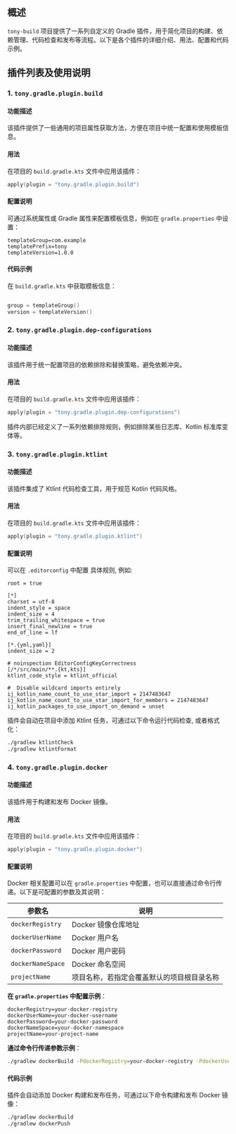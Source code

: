 ## 概述
`tony-build` 项目提供了一系列自定义的 Gradle 插件，用于简化项目的构建、依赖管理、代码检查和发布等流程。以下是各个插件的详细介绍、用法、配置和代码示例。

## 插件列表及使用说明

### 1. `tony.gradle.plugin.build`
#### 功能描述
该插件提供了一些通用的项目属性获取方法，方便在项目中统一配置和使用模板信息。

#### 用法
在项目的 `build.gradle.kts` 文件中应用该插件：
```kotlin
apply(plugin = "tony.gradle.plugin.build")
```

#### 配置说明
可通过系统属性或 Gradle 属性来配置模板信息，例如在 `gradle.properties` 中设置：
```properties
templateGroup=com.example
templatePrefix=tony
templateVersion=1.0.0
```

#### 代码示例
在 `build.gradle.kts` 中获取模板信息：
```kotlin

group = templateGroup()
version = templateVersion()
```

### 2. `tony.gradle.plugin.dep-configurations`
#### 功能描述
该插件用于统一配置项目的依赖排除和替换策略，避免依赖冲突。

#### 用法
在项目的 `build.gradle.kts` 文件中应用该插件：
```kotlin
apply(plugin = "tony.gradle.plugin.dep-configurations")
```
插件内部已经定义了一系列依赖排除规则，例如排除某些日志库、Kotlin 标准库变体等。


### 3. `tony.gradle.plugin.ktlint`
#### 功能描述
该插件集成了 Ktlint 代码检查工具，用于规范 Kotlin 代码风格。

#### 用法
在项目的 `build.gradle.kts` 文件中应用该插件：
```kotlin
apply(plugin = "tony.gradle.plugin.ktlint")
```

#### 配置说明
可以在 `.editorconfig` 中配置 具体规则, 例如:
```editorconfig
root = true

[*]
charset = utf-8
indent_style = space
indent_size = 4
trim_trailing_whitespace = true
insert_final_newline = true
end_of_line = lf

[*.{yml,yaml}]
indent_size = 2

# noinspection EditorConfigKeyCorrectness
[/*/src/main/**.{kt,kts}]
ktlint_code_style = ktlint_official

#  Disable wildcard imports entirely
ij_kotlin_name_count_to_use_star_import = 2147483647
ij_kotlin_name_count_to_use_star_import_for_members = 2147483647
ij_kotlin_packages_to_use_import_on_demand = unset
```

插件会自动在项目中添加 Ktlint 任务，可通过以下命令运行代码检查, 或者格式化：
```sh
./gradlew ktlintCheck
./gradlew ktlintFormat
```

### 4. `tony.gradle.plugin.docker`
#### 功能描述
该插件用于构建和发布 Docker 镜像。

#### 用法
在项目的 `build.gradle.kts` 文件中应用该插件：
```kotlin
apply(plugin = "tony.gradle.plugin.docker")
```

#### 配置说明
Docker 相关配置可以在 `gradle.properties` 中配置，也可以直接通过命令行传递。以下是可配置的参数及其说明：

| 参数名 | 说明 |
| ---- | ---- |
| `dockerRegistry` | Docker 镜像仓库地址 |
| `dockerUserName` | Docker 用户名 |
| `dockerPassword` | Docker 用户密码 |
| `dockerNameSpace` | Docker 命名空间 |
| `projectName` | 项目名称，若指定会覆盖默认的项目根目录名称 |

**在 `gradle.properties` 中配置示例**：
```properties
dockerRegistry=your-docker-registry
dockerUserName=your-docker-username
dockerPassword=your-docker-password
dockerNameSpace=your-docker-namespace
projectName=your-project-name
```

**通过命令行传递参数示例**：
```bash
./gradlew dockerBuild -PdockerRegistry=your-docker-registry -PdockerUserName=your-docker-username -PdockerPassword=your-docker-password -PdockerNameSpace=your-docker-namespace -PprojectName=your-project-name
```

#### 代码示例
插件会自动添加 Docker 构建和发布任务，可通过以下命令构建和发布 Docker 镜像：
```sh
./gradlew dockerBuild
./gradlew dockerPush
```
